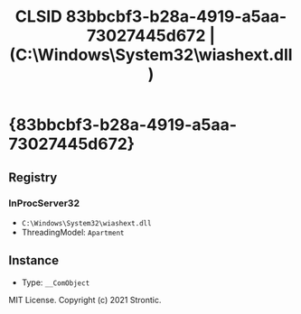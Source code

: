 ﻿---
title: "CLSID 83bbcbf3-b28a-4919-a5aa-73027445d672 | (C:\\Windows\\System32\\wiashext.dll)"
excerpt: What is COM-Object CLSID 83bbcbf3-b28a-4919-a5aa-73027445d672?
---

# {83bbcbf3-b28a-4919-a5aa-73027445d672}


## Registry


### InProcServer32

* `C:\Windows\System32\wiashext.dll`
* ThreadingModel: `Apartment`

## Instance

* Type: `__ComObject`

MIT License. Copyright (c) 2021 Strontic.


